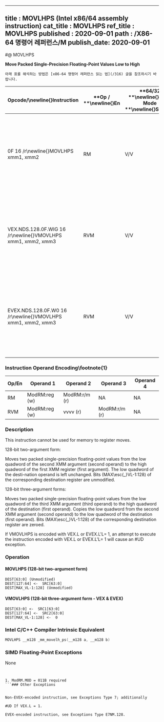 ----------------------------
title : MOVLHPS (Intel x86/64 assembly instruction)
cat_title : MOVLHPS
ref_title : MOVLHPS
published : 2020-09-01
path : /X86-64 명령어 레퍼런스/M
publish_date: 2020-09-01
----------------------------


#@ MOVLHPS

**Move Packed Single-Precision Floating-Point Values Low to High**

```lec-info
아래 표를 해석하는 방법은 [x86-64 명령어 레퍼런스 읽는 법](/316) 글을 참조하시기 바랍니다.
```

|**Opcode/**\newline{}**Instruction**|**Op / **\newline{}**En**|**64/32 **\newline{}**bit Mode **\newline{}**Support**|**CPUID **\newline{}**Feature **\newline{}**Flag**|**Description**|
|------------------------------------|-------------------------|------------------------------------------------------|--------------------------------------------------|---------------|
|0F 16 /r\newline{}MOVLHPS xmm1, xmm2|RM|V/V|SSE|Move two packed single-precision floating-point values from low quadword of xmm2 to high quadword of xmm1.|
|VEX.NDS.128.0F.WIG 16 /r\newline{}VMOVLHPS xmm1, xmm2, xmm3|RVM|V/V|AVX|Merge two packed single-precision floating-point values from low quadword of xmm3 and low quadword of xmm2.|
|EVEX.NDS.128.0F.W0 16 /r\newline{}VMOVLHPS xmm1, xmm2, xmm3|RVM|V/V|AVX512F|Merge two packed single-precision floating-point values from low quadword of xmm3 and low quadword of xmm2.|
### Instruction Operand Encoding\footnote{1}


|Op/En|Operand 1|Operand 2|Operand 3|Operand 4|
|-----|---------|---------|---------|---------|
|RM|ModRM:reg (w)|ModRM:r/m (r)|NA|NA|
|RVM|ModRM:reg (w)|vvvv (r)|ModRM:r/m (r)|NA|
### Description


This instruction cannot be used for memory to register moves.

128-bit two-argument form:

Moves two packed single-precision floating-point values from the low quadword of the second XMM argument (second operand) to the high quadword of the first XMM register (first argument). The low quadword of the desti-nation operand is left unchanged. Bits (MAX\esc{_}VL-1:128) of the corresponding destination register are unmodified.

128-bit three-argument forms:

Moves two packed single-precision floating-point values from the low quadword of the third XMM argument (third operand) to the high quadword of the destination (first operand). Copies the low quadword from the second XMM argument (second operand) to the low quadword of the destination (first operand). Bits (MAX\esc{_}VL-1:128) of the corresponding destination register are zeroed.

If VMOVLHPS is encoded with VEX.L or EVEX.L'L= 1, an attempt to execute the instruction encoded with VEX.L or EVEX.L'L= 1 will cause an #UD exception.


### Operation
#### MOVLHPS (128-bit two-argument form)
```info-verb
DEST[63:0] (Unmodified)
DEST[127:64] <-  SRC[63:0]
DEST[MAX_VL-1:128] (Unmodified)
```
#### VMOVLHPS (128-bit three-argument form - VEX & EVEX)
```info-verb
DEST[63:0] <-  SRC1[63:0]
DEST[127:64] <-  SRC2[63:0]
DEST[MAX_VL-1:128] <-  0
```

### Intel C/C++ Compiler Intrinsic Equivalent

```cpp
MOVLHPS __m128 _mm_movelh_ps(__m128 a, __m128 b)
```
### SIMD Floating-Point Exceptions


None

```sidenote


1. ModRM.MOD = 011B required
```### Other Exceptions


Non-EVEX-encoded instruction, see Exceptions Type 7; additionally

#UD If VEX.L = 1.

EVEX-encoded instruction, see Exceptions Type E7NM.128.

